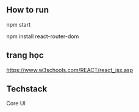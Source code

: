 ## How to run 

npm start


npm install react-router-dom


## trang học
https://www.w3schools.com/REACT/react_jsx.asp



## Techstack
Core UI